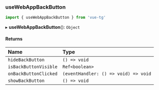 ### useWebAppBackButton

```ts
import { useWebAppBackButton } from 'vue-tg'
```

▸ **useWebAppBackButton**(): `Object`

#### Returns

| Name                  | Type                                 |
| :-------------------- | :----------------------------------- |
| `hideBackButton`      | `() => void`                         |
| `isBackButtonVisible` | `Ref<boolean>`                       |
| `onBackButtonClicked` | `(eventHandler: () => void) => void` |
| `showBackButton`      | `() => void`                         |
